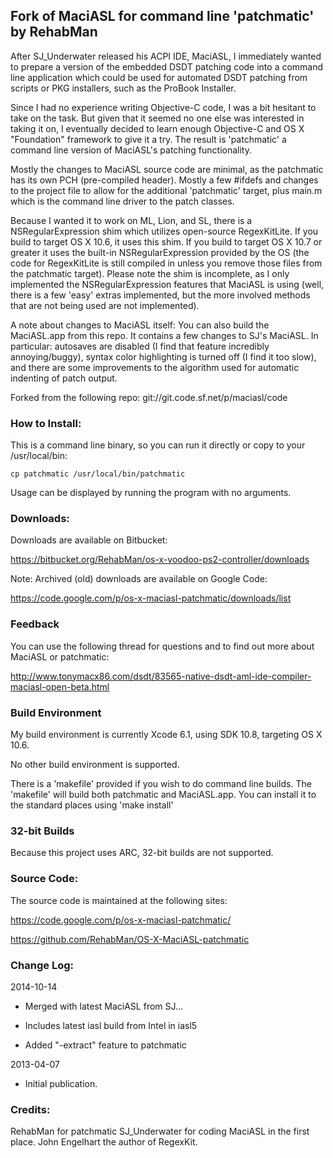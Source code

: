 ## Fork of MaciASL for command line 'patchmatic' by RehabMan

After SJ_Underwater released his ACPI IDE, MaciASL, I immediately wanted to prepare a version of the embedded DSDT patching code into a command line application which could be used for automated DSDT patching from scripts or PKG installers, such as the ProBook Installer.

Since I had no experience writing Objective-C code, I was a bit hesitant to take on the task.  But given that it seemed no one else was interested in taking it on, I eventually decided to learn enough Objective-C and OS X "Foundation" framework to give it a try.  The result is 'patchmatic' a command line version of MaciASL's patching functionality.

Mostly the changes to MaciASL source code are minimal, as the patchmatic has its own PCH (pre-compiled header).  Mostly a few #ifdefs and changes to the project file to allow for the additional 'patchmatic' target, plus main.m which is the command line driver to the patch classes.

Because I wanted it to work on ML, Lion, and SL, there is a NSRegularExpression shim which utilizes open-source RegexKitLite.  If you build to target OS X 10.6, it uses this shim.  If you build to target OS X 10.7 or greater it uses the built-in NSRegularExpression provided by the OS (the code for RegexKitLite is still compiled in unless you remove those files from the patchmatic target). Please note the shim is incomplete, as I only implemented the NSRegularExpression features that MaciASL is using (well, there is a few 'easy' extras implemented, but the more involved methods that are not being used are not implemented).

A note about changes to MaciASL itself: You can also build the MaciASL.app from this repo.  It contains a few changes to SJ's MaciASL.  In particular: autosaves are disabled (I find that feature incredibly annoying/buggy), syntax color highlighting is turned off (I find it too slow), and there are some improvements to the algorithm used for automatic indenting of patch output.

Forked from the following repo: git://git.code.sf.net/p/maciasl/code


### How to Install:

This is a command line binary, so you can run it directly or copy to your /usr/local/bin:

```
cp patchmatic /usr/local/bin/patchmatic
```

Usage can be displayed by running the program with no arguments.


### Downloads:

Downloads are available on Bitbucket:

https://bitbucket.org/RehabMan/os-x-voodoo-ps2-controller/downloads

Note: Archived (old) downloads are available on Google Code:

https://code.google.com/p/os-x-maciasl-patchmatic/downloads/list


### Feedback

You can use the following thread for questions and to find out more about MaciASL or patchmatic:

http://www.tonymacx86.com/dsdt/83565-native-dsdt-aml-ide-compiler-maciasl-open-beta.html


### Build Environment

My build environment is currently Xcode 6.1, using SDK 10.8, targeting OS X 10.6.

No other build environment is supported.

There is a 'makefile' provided if you wish to do command line builds.  The 'makefile' will build both patchmatic and MaciASL.app.   You can install it to the standard places using 'make install'


### 32-bit Builds

Because this project uses ARC, 32-bit builds are not supported.


### Source Code:

The source code is maintained at the following sites:

https://code.google.com/p/os-x-maciasl-patchmatic/

https://github.com/RehabMan/OS-X-MaciASL-patchmatic


### Change Log:

2014-10-14

- Merged with latest MaciASL from SJ...

- Includes latest iasl build from Intel in iasl5

- Added "-extract" feature to patchmatic


2013-04-07

- Initial publication.


### Credits:

RehabMan for patchmatic
SJ_Underwater for coding MaciASL in the first place.
John Engelhart the author of RegexKit.
